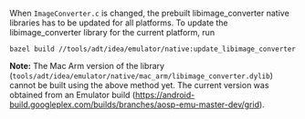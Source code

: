 When `ImageConverter.c` is changed, the prebuilt libimage_converter native libraries has to be updated for all platforms. To update the libimage_converter library for the current platform, run
```
bazel build //tools/adt/idea/emulator/native:update_libimage_converter
```

**Note:** The Mac Arm version of the library (`tools/adt/idea/emulator/native/mac_arm/libimage_converter.dylib`) cannot be built using the above method yet. The current version was obtained from an Emulator build (https://android-build.googleplex.com/builds/branches/aosp-emu-master-dev/grid).
